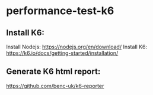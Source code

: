 # performance-test-k6


## Install K6:

Install Nodejs: https://nodejs.org/en/download/
Install K6: https://k6.io/docs/getting-started/installation/




## Generate K6 html report:

https://github.com/benc-uk/k6-reporter

